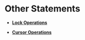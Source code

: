 # Other Statements<a name="EN-US_TOPIC_0289900317"></a>

-   **[Lock Operations](lock-operations.md)**  

-   **[Cursor Operations](cursor-operations.md)**  


